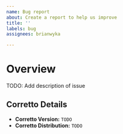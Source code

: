 ```yaml
---
name: Bug report
about: Create a report to help us improve
title: ''
labels: bug
assignees: brianwyka

---
```


# Overview

TODO: Add description of issue

## Corretto Details

* __Corretto Version:__ `TODO`
* __Corretto Distribution:__ `TODO`
